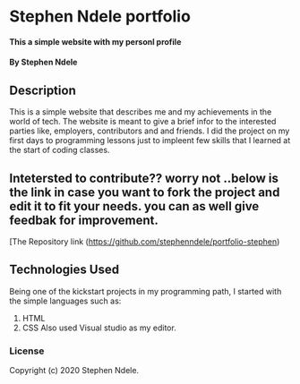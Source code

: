 # Stephen Ndele portfolio
#### This a simple website with my personl profile
#### By Stephen Ndele
## Description
This is a simple website that describes me and my achievements in the world of tech. The website is meant to give a brief infor to the interested parties like, employers, contributors and and friends. I did the project on my first days to programming lessons just to impleent few skills that I learned at the start of coding classes.
## Intetersted to contribute?? worry not ..below is the link  in case you want to fork the project and edit it to fit your needs. you can as well give feedbak for improvement.
[The Repository link (https://github.com/stephenndele/portfolio-stephen)


## Technologies Used
Being one of the kickstart projects in my programming path, I started with the simple languages such as:
1. HTML
2. CSS
Also used Visual studio as my editor.

### License

Copyright (c) 2020 Stephen Ndele.
